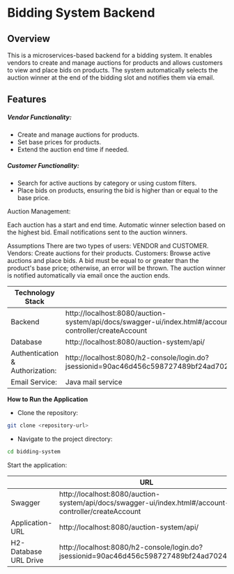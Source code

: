 # Bidding System Backend
## Overview
This is a microservices-based backend for a bidding system. It enables vendors to create and manage auctions for products and allows customers to view and place bids on products. The system automatically selects the auction winner at the end of the bidding slot and notifies them via email.

## Features
##### Vendor Functionality:

- Create and manage auctions for products.
- Set base prices for products.
- Extend the auction end time if needed.
##### Customer Functionality:

- Search for active auctions by category or using custom filters.
- Place bids on products, ensuring the bid is higher than or equal to the base price.
  
Auction Management:

Each auction has a start and end time.
Automatic winner selection based on the highest bid.
Email notifications sent to the auction winners.

Assumptions
There are two types of users: VENDOR and CUSTOMER.
Vendors: Create auctions for their products.
Customers: Browse active auctions and place bids.
A bid must be equal to or greater than the product's base price; otherwise, an error will be thrown.
The auction winner is notified automatically via email once the auction ends.


| Technology Stack |  |
| ------ | ------ |
| Backend | http://localhost:8080/auction-system/api/docs/swagger-ui/index.html#/account-controller/createAccount |
| Database | http://localhost:8080/auction-system/api/ |
| Authentication & Authorization: | http://localhost:8080/h2-console/login.do?jsessionid=90ac46d456c598727489bf24ad70248f |
| Email Service: | Java mail service |


**How to Run the Application**

- Clone the repository:
```sh
git clone <repository-url>
```
- Navigate to the project directory:
```sh
cd bidding-system
```

Start the application:

|        | URL |
| ------ | ------ |
| Swagger | http://localhost:8080/auction-system/api/docs/swagger-ui/index.html#/account-controller/createAccount |
| Application-URL | http://localhost:8080/auction-system/api/ |
| H2-Database URL Drive | http://localhost:8080/h2-console/login.do?jsessionid=90ac46d456c598727489bf24ad70248f |
